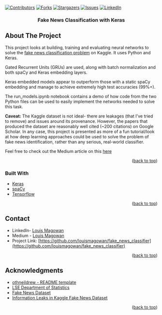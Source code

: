 <div id="top"></div>
<!--
*** Copied from https://github.com/othneildrew/Best-README-Template/blob/master/BLANK_README.md
-->



<!-- PROJECT SHIELDS -->
<!--
*** I'm using markdown "reference style" links for readability.
*** Reference links are enclosed in brackets [ ] instead of parentheses ( ).
*** See the bottom of this document for the declaration of the reference variables
*** for contributors-url, forks-url, etc. This is an optional, concise syntax you may use.
*** https://www.markdownguide.org/basic-syntax/#reference-style-links
-->
[![Contributors][contributors-shield]][contributors-url]
[![Forks][forks-shield]][forks-url]
[![Stargazers][stars-shield]][stars-url]
[![Issues][issues-shield]][issues-url]
[![LinkedIn][linkedin-shield]][linkedin-url]



<h3 align="center">Fake News Classification with Keras</h3>


<!-- ABOUT THE PROJECT -->
## About The Project

This project looks at building, training and evaluating neural networks to solve the [fake news classification problem](https://www.kaggle.com/datasets/clmentbisaillon/fake-and-real-news-dataset) on Kaggle. It uses Python and Keras. 

Gated Recurrent Units (GRUs) are used, along with batch normalization and both spaCy and Keras embedding layers. 

Keras embedded models appear to outperform those with a static spaCy embedding and manage to achieve extremely high test accuracies (99%+).

The run_models.ipynb notebook contains a demo of how code from the two Python files can be used to easily implement the networks needed to solve this task.

<b>Caveat:</b> The Kaggle dataset is not ideal- there are leakages (that I've tried to remove) and issues around its provenance. However, the papers that produced the dataset are reasonably well cited (~200 citations) on Google Scholar. In any case, this project is presented as more of a fun tutorial/look at how deep learning approaches could be used to solve the problem of fake news identification, rather than any serious, real-world classifier.

Feel free to check out the Medium article on this [here](https://medium.com/@louismagowan42)
<p align="right">(<a href="#top">back to top</a>)</p>

### Built With

* [Keras](https://keras.io/)
* [spaCy](https://spacy.io/)
* [Tensorflow](https://www.tensorflow.org/)

<p align="right">(<a href="#top">back to top</a>)</p>

<!-- CONTACT -->
## Contact

* LinkedIn- [Louis Magowan](https://www.linkedin.com/in/louismagowan/)
* Medium - [Louis Magowan](https://medium.com/@louismagowan42)
* Project Link: [https://github.com/louismagowan/fake_news_classifier](https://github.com/louismagowan/fake_news_classifier)

<p align="right">(<a href="#top">back to top</a>)</p>



<!-- ACKNOWLEDGMENTS -->
## Acknowledgments

* [othneildrew - README template](https://github.com/othneildrew/Best-README-Template/blob/master/BLANK_README.md)
* [LSE Department of Statistics](https://www.lse.ac.uk/statistics)
* [Fake News Dataset](https://www.kaggle.com/datasets/clmentbisaillon/fake-and-real-news-dataset)
* [Information Leaks in Kaggle Fake News Dataset](https://www.kaggle.com/code/mosewintner/5-data-leaks-100-acc-1-word-99-6-acc?scriptVersionId=45283074)

<p align="right">(<a href="#top">back to top</a>)</p>



<!-- MARKDOWN LINKS & IMAGES -->
<!-- https://www.markdownguide.org/basic-syntax/#reference-style-links -->
[contributors-shield]: https://img.shields.io/github/contributors/louismagowan/fake_news_classifier.svg?style=for-the-badge
[contributors-url]: https://github.com/louismagowan/fake_news_classifier/graphs/contributors
[forks-shield]: https://img.shields.io/github/forks/louismagowan/fake_news_classifier.svg?style=for-the-badge
[forks-url]: https://github.com/louismagowan/fake_news_classifier/network/members
[stars-shield]: https://img.shields.io/github/stars/louismagowan/fake_news_classifier.svg?style=for-the-badge
[stars-url]: https://github.com/louismagowan/fake_news_classifier/stargazers
[issues-shield]: https://img.shields.io/github/issues/louismagowan/fake_news_classifier.svg?style=for-the-badge
[issues-url]: https://github.com/louismagowan/fake_news_classifier/issues
[license-shield]: https://img.shields.io/github/license/louismagowan/fake_news_classifier.svg?style=for-the-badge
[license-url]: https://github.com/louismagowan/fake_news_classifier/blob/master/LICENSE.txt
[linkedin-shield]: https://img.shields.io/badge/-LinkedIn-black.svg?style=for-the-badge&logo=linkedin&colorB=555
[linkedin-url]: https://www.linkedin.com/in/louismagowan/
[product-screenshot]: images/screenshot.png
